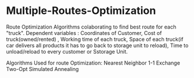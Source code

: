 # Multiple-Routes-Optimization
Route Optimization Algorithms colaborating to find best route for each "truck". Dependent variables : Coordinates of Customer, Cost of truck(owned/rented) , Working time of each truck, Space of each truck(if car delivers all products it has to go back to storage unit to reload), Time to unload/reload to every customer or Sstorage Unit.

Algorithms Used for route Optimization:
Nearest Neighbor
1-1 Exchange
Two-Opt
Simulated Annealing
